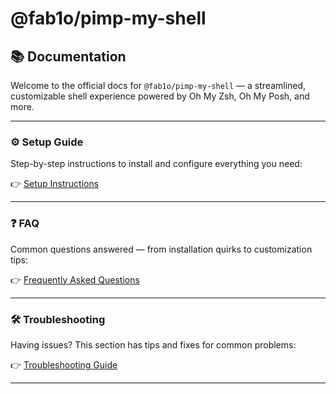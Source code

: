 # @fab1o/pimp-my-shell

## 📚 Documentation

Welcome to the official docs for `@fab1o/pimp-my-shell` — a streamlined, customizable shell experience powered by Oh My Zsh, Oh My Posh, and more.

---

### ⚙️ Setup Guide

Step-by-step instructions to install and configure everything you need:

👉 [Setup Instructions](setup.md)

---

### ❓ FAQ

Common questions answered — from installation quirks to customization tips:

👉 [Frequently Asked Questions](faq.md)

---

### 🛠️ Troubleshooting

Having issues? This section has tips and fixes for common problems:

👉 [Troubleshooting Guide](troubleshooting.md)

---
